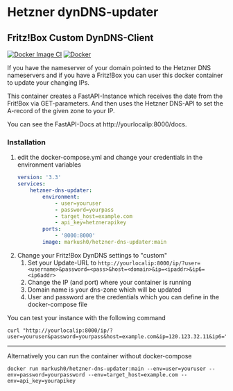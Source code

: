 # Hetzner dynDNS-updater

## Fritz!Box Custom DynDNS-Client

[![Docker Image CI](https://github.com/markush0/hetzner-dns-updater/actions/workflows/docker-image.yml/badge.svg)](https://github.com/markush0/hetzner-dns-updater/actions/workflows/docker-image.yml)
[![Docker](https://github.com/markush0/hetzner-dns-updater/actions/workflows/docker-publish.yml/badge.svg)](https://github.com/markush0/hetzner-dns-updater/actions/workflows/docker-publish.yml)

If you have the nameserver of your domain pointed to the Hetzner DNS nameservers and if you have a Fritz!Box
you can user this docker container to update your changing IPs.

This container creates a FastAPI-Instance which receives the date from the Frit!Box via GET-parameters.
And then uses the Hetzner DNS-API to set the A-record of the given zone to your IP.

You can see the FastAPI-Docs at http://yourlocalip:8000/docs.

### Installation

1. edit the docker-compose.yml and change your credentials in the environment variables
   ```yaml
   version: '3.3'
   services:
       hetzner-dns-updater:
           environment:
               - user=youruser
               - password=yourpass
               - target_host=example.com
               - api_key=hetznerapikey
           ports:
               - '8000:8000'
           image: markush0/hetzner-dns-updater:main
   ```
2. Change your Fritz!Box DynDNS settings to "custom"
   1. Set your Update-URL to ```http://yourlocalip:8000/ip/?user=<username>&password=<pass>&host=<domain>&ip=<ipaddr>&ip6=<ip6addr>```
   2. Change the IP (and port) where your container is running
   3. Domain name is your dns-zone which will be updated
   4. User and password are the credentials which you can define in the docker-compose file


You can test your instance with the following command
````shell
curl "http://yourlocalip:8000/ip/?user=youruser&password=yourpass&host=example.com&ip=120.123.32.11&ip6="
````

---

Alternatively you can run the container without docker-compose
```shell
docker run markush0/hetzner-dns-updater:main --env=user=youruser --env=password=yourpassword --env=target_host=example.com --env=api_key=yourapikey
```
